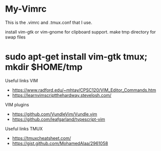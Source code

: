 # My-Vimrc
This is the .vimrc and .tmux.conf that I use.

install vim-gtk or vim-gnome for clipboard support.
make tmp directory for swap files

# sudo apt-get install vim-gtk tmux; mkdir $HOME/tmp

Useful links VIM
- https://www.radford.edu/~mhtay/CPSC120/VIM_Editor_Commands.htm
- https://learnvimscriptthehardway.stevelosh.com/

VIM plugins
- https://github.com/VundleVim/Vundle.vim
- https://github.com/leafgarland/typescript-vim

Useful links TMUX
- https://tmuxcheatsheet.com/
- https://gist.github.com/MohamedAlaa/2961058
